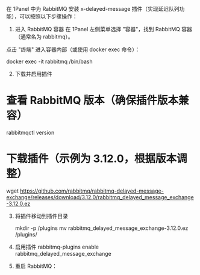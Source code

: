 在 1Panel 中为 RabbitMQ 安装 x-delayed-message 插件（实现延迟队列功能），可以按照以下步骤操作：

1. 进入 RabbitMQ 容器
   在 1Panel 左侧菜单选择 "容器"，找到 RabbitMQ 容器（通常名为 rabbitmq）。

点击 "终端" 进入容器内部（或使用 docker exec 命令）：

docker exec -it rabbitmq /bin/bash

2. 下载并启用插件

# 查看 RabbitMQ 版本（确保插件版本兼容）

rabbitmqctl version

# 下载插件（示例为 3.12.0，根据版本调整）

wget https://github.com/rabbitmq/rabbitmq-delayed-message-exchange/releases/download/3.12.0/rabbitmq_delayed_message_exchange-3.12.0.ez

3. 将插件移动到插件目录

   mkdir -p /plugins
   mv rabbitmq_delayed_message_exchange-3.12.0.ez /plugins/

4. 启用插件
   rabbitmq-plugins enable rabbitmq_delayed_message_exchange

5. 重启 RabbitMQ：
